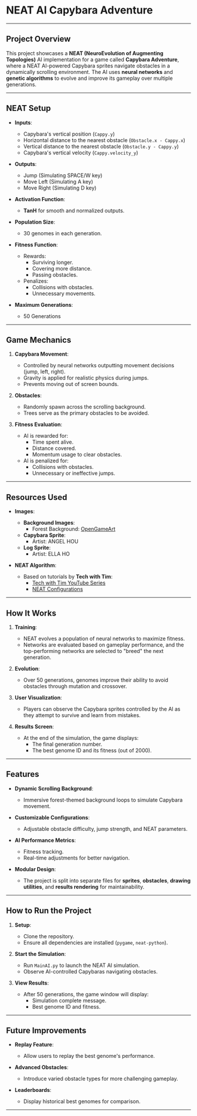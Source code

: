 # NEAT AI Capybara Adventure

---

## **Project Overview**
This project showcases a **NEAT (NeuroEvolution of Augmenting Topologies)** AI implementation for a game called **Capybara Adventure**, where a NEAT AI-powered Capybara sprites navigate obstacles in a dynamically scrolling environment. The AI uses **neural networks** and **genetic algorithms** to evolve and improve its gameplay over multiple generations.

---

## **NEAT Setup**
- **Inputs**:  
  - Capybara's vertical position (`Cappy.y`)  
  - Horizontal distance to the nearest obstacle (`Obstacle.x - Cappy.x`)  
  - Vertical distance to the nearest obstacle (`Obstacle.y - Cappy.y`)  
  - Capybara's vertical velocity (`Cappy.velocity_y`)
  
- **Outputs**:  
  - Jump (Simulating SPACE/W key)  
  - Move Left (Simulating A key)  
  - Move Right (Simulating D key)
  
- **Activation Function**:  
  - **TanH** for smooth and normalized outputs.

- **Population Size**:  
  - 30 genomes in each generation.

- **Fitness Function**:  
  - Rewards:
    - Surviving longer.
    - Covering more distance.  
    - Passing obstacles.
  - Penalizes:
    - Collisions with obstacles.
    - Unnecessary movements.

- **Maximum Generations**:  
  - 50 Generations

---

## **Game Mechanics**
1. **Capybara Movement**:  
   - Controlled by neural networks outputting movement decisions (jump, left, right).  
   - Gravity is applied for realistic physics during jumps.  
   - Prevents moving out of screen bounds.

2. **Obstacles**:  
   - Randomly spawn across the scrolling background.  
   - Trees serve as the primary obstacles to be avoided.

3. **Fitness Evaluation**:  
   - AI is rewarded for:
     - Time spent alive.
     - Distance covered.
     - Momentum usage to clear obstacles.
   - AI is penalized for:
     - Collisions with obstacles.  
     - Unnecessary or ineffective jumps.

---

## **Resources Used**
- **Images**:
  - **Background Images**:  
    - Forest Background: [OpenGameArt](https://opengameart.org/content/forest-background)  
  - **Capybara Sprite**:  
    - Artist: ANGEL HOU  
  - **Log Sprite**:  
    - Artist: ELLA HO  

- **NEAT Algorithm**:
  - Based on tutorials by **Tech with Tim**:  
    - [Tech with Tim YouTube Series](https://www.youtube.com/watch?v=MPFWsRjDmnU&list=PLzMcBGfZo4-lwGZWXz5Qgta_YNX3_vLS2&index=5)  
    - [NEAT Configurations](https://neat-python.readthedocs.io/en/latest/neat_overview.html)  

---

## **How It Works**
1. **Training**:  
   - NEAT evolves a population of neural networks to maximize fitness.  
   - Networks are evaluated based on gameplay performance, and  the top-performing networks are selected to "breed" the next generation.

2. **Evolution**:  
   - Over 50 generations, genomes improve their ability to avoid obstacles through mutation and crossover.

3. **User Visualization**:  
   - Players can observe the Capybara sprites controlled by the AI as they attempt to survive and learn from mistakes.

4. **Results Screen**:  
   - At the end of the simulation, the game displays:
     - The final generation number.
     - The best genome ID and its fitness (out of 2000).

---

## **Features**
- **Dynamic Scrolling Background**:  
  - Immersive forest-themed background loops to simulate Capybara movement.
  
- **Customizable Configurations**:  
  - Adjustable obstacle difficulty, jump strength, and NEAT parameters.

- **AI Performance Metrics**:  
  - Fitness tracking.
  - Real-time adjustments for better navigation.

- **Modular Design**:  
  - The project is split into separate files for **sprites**, **obstacles**, **drawing utilities**, and **results rendering** for maintainability.

---

## **How to Run the Project**
1. **Setup**:
   - Clone the repository.
   - Ensure all dependencies are installed (`pygame`, `neat-python`).

2. **Start the Simulation**:
   - Run `MainAI.py` to launch the NEAT AI simulation.  
   - Observe AI-controlled Capybaras navigating obstacles.

3. **View Results**:
   - After 50 generations, the game window will display:
     - Simulation complete message.
     - Best genome ID and fitness.

---

## **Future Improvements**
- **Replay Feature**:  
  - Allow users to replay the best genome's performance.
  
- **Advanced Obstacles**:  
  - Introduce varied obstacle types for more challenging gameplay.  

- **Leaderboards**:  
  - Display historical best genomes for comparison.

---
